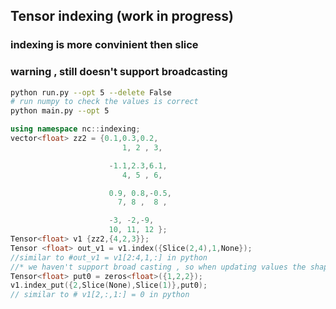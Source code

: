 ## Tensor indexing (work in progress)
### indexing is more convinient then slice
### warning , still doesn't support broadcasting
```sh
python run.py --opt 5 --delete False
# run numpy to check the values is correct 
python main.py --opt 5  
```


```cpp
using namespace nc::indexing; 
vector<float> zz2 = {0.1,0.3,0.2,
                         1, 2 , 3, 

                      -1.1,2.3,6.1,
                         4, 5 , 6, 

                      0.9, 0.8,-0.5,
                        7, 8 ,  8 , 

                      -3, -2,-9,
                      10, 11, 12 };
Tensor<float> v1 {zz2,{4,2,3}};
Tensor <float> out_v1 = v1.index({Slice(2,4),1,None});
//similar to #out_v1 = v1[2:4,1,:] in python
//* we haven't support broad casting , so when updating values the shape have to be the same  
Tensor<float> put0 = zeros<float>({1,2,2});
v1.index_put({2,Slice(None),Slice(1)},put0);
// similar to # v1[2,:,1:] = 0 in python
```

